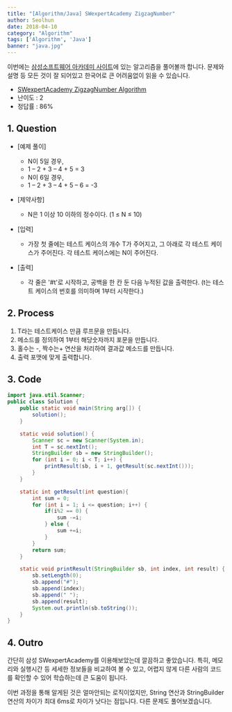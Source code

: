 ```yaml
---
title: "[Algorithm/Java] SWexpertAcademy ZigzagNumber"
author: Seolhun
date: 2018-04-10
category: "Algorithm"
tags: ['Algorithm', 'Java']
banner: "java.jpg"
---
```

이번에는 [삼성소프트웨어 아카데미 사이트](https://www.swexpertacademy.com/main/main.do)에 있는 알고리즘을 풀어볼까 합니다. 문제와 설명 등 모든 것이 잘 되어있고 한국어로 큰 어려움없이 읽을 수 있습니다.

- [SWexpertAcademy ZigzagNumber Algorithm](https://www.swexpertacademy.com/main/code/problem/problemDetail.do?contestProbId=AV5PxmBqAe8DFAUq&categoryId=AV5PxmBqAe8DFAUq&categoryType=CODE)
- 난이도 : 2
- 정답률 : 86%


## 1. Question
- [예제 풀이]
  - N이 5일 경우,
  - 1 – 2 + 3 – 4 + 5 = 3
  - N이 6일 경우,
  - 1 – 2 + 3 – 4 + 5 – 6 = -3

- [제약사항]
  - N은 1 이상 10 이하의 정수이다. (1 ≤ N ≤ 10)

- [입력]
  - 가장 첫 줄에는 테스트 케이스의 개수 T가 주어지고, 그 아래로 각 테스트 케이스가 주어진다. 각 테스트 케이스에는 N이 주어진다.


- [출력]
  - 각 줄은 '#t'로 시작하고, 공백을 한 칸 둔 다음 누적된 값을 출력한다. (t는 테스트 케이스의 번호를 의미하며 1부터 시작한다.)

## 2. Process
1. T라는 테스트케이스 만큼 루프문을 만듭니다.
2. 메소드를 정의하여 1부터 해당숫자까지 포문을 만듭니다.
3. 홀수는 -, 짝수는+ 연산을 처리하여 결과값 메소드를 만듭니다.
4. 출력 포맷에 맞게 출력합니다.

## 3. Code
```java
import java.util.Scanner;
public class Solution {
    public static void main(String arg[]) {
        solution();
    }

    static void solution() {
        Scanner sc = new Scanner(System.in);
        int T = sc.nextInt();
        StringBuilder sb = new StringBuilder();
        for (int i = 0; i < T; i++) {
            printResult(sb, i + 1, getResult(sc.nextInt()));
        }
    }

    static int getResult(int question){
        int sum = 0;
        for (int i = 1; i <= question; i++) {
            if(i%2 == 0) {
                sum -=i;
            } else {
                sum +=i;
            }
        }
        return sum;
    }

    static void printResult(StringBuilder sb, int index, int result) {
        sb.setLength(0);
        sb.append("#");
        sb.append(index);
        sb.append(" ");
        sb.append(result);
        System.out.println(sb.toString());
    }
}
```

## 4. Outro
간단히 삼성 SWexpertAcademy를 이용해보았는데 깔끔하고 좋았습니다. 특히, 메모리와 실행시간 등 세세한 정보들을 비교하여 볼 수 있고, 어렵지 않게 다른 사람의 코드를 확인할 수 있어 학습하는데 큰 도움이 됩니다.

이번 과정을 통해 알게된 것은 얼마안되는 로직이었지만, String 연산과 StringBuilder 연산의 차이가 최대 6ms로 차이가 낫다는 점입니다. 다른 문제도 풀어보겠습니다.
